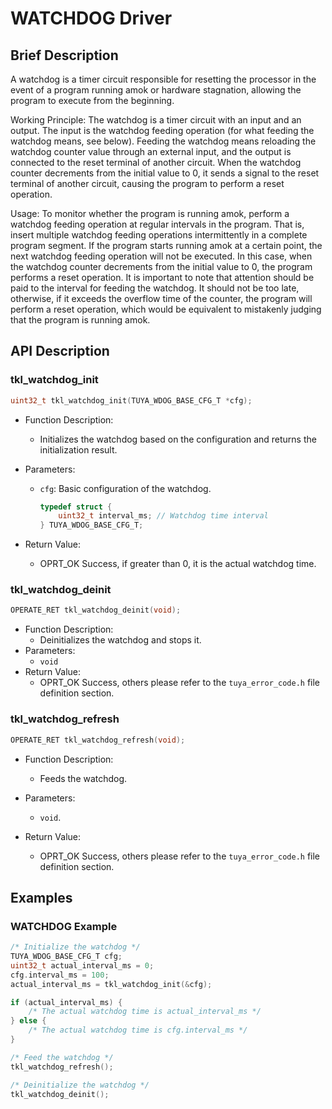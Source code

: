 # WATCHDOG Driver

## Brief Description

A watchdog is a timer circuit responsible for resetting the processor in the event of a program running amok or hardware stagnation, allowing the program to execute from the beginning.

Working Principle: The watchdog is a timer circuit with an input and an output. The input is the watchdog feeding operation (for what feeding the watchdog means, see below). Feeding the watchdog means reloading the watchdog counter value through an external input, and the output is connected to the reset terminal of another circuit. When the watchdog counter decrements from the initial value to 0, it sends a signal to the reset terminal of another circuit, causing the program to perform a reset operation.

Usage: To monitor whether the program is running amok, perform a watchdog feeding operation at regular intervals in the program. That is, insert multiple watchdog feeding operations intermittently in a complete program segment. If the program starts running amok at a certain point, the next watchdog feeding operation will not be executed. In this case, when the watchdog counter decrements from the initial value to 0, the program performs a reset operation. It is important to note that attention should be paid to the interval for feeding the watchdog. It should not be too late, otherwise, if it exceeds the overflow time of the counter, the program will perform a reset operation, which would be equivalent to mistakenly judging that the program is running amok.

## API Description

### tkl_watchdog_init

```c
uint32_t tkl_watchdog_init(TUYA_WDOG_BASE_CFG_T *cfg);
```

- Function Description:

  - Initializes the watchdog based on the configuration and returns the initialization result.

- Parameters:

  - `cfg`: Basic configuration of the watchdog.

    ```c
    typedef struct {
        uint32_t interval_ms; // Watchdog time interval
    } TUYA_WDOG_BASE_CFG_T;
    ```

- Return Value:

  - OPRT_OK Success, if greater than 0, it is the actual watchdog time.

### tkl_watchdog_deinit

```c
OPERATE_RET tkl_watchdog_deinit(void);
```

- Function Description:
  - Deinitializes the watchdog and stops it.
- Parameters:
  - `void`
- Return Value:
  - OPRT_OK Success, others please refer to the `tuya_error_code.h` file definition section.

### tkl_watchdog_refresh

```c
OPERATE_RET tkl_watchdog_refresh(void);
```

- Function Description:

  - Feeds the watchdog.

- Parameters:

  - `void`.

- Return Value:

  - OPRT_OK Success, others please refer to the `tuya_error_code.h` file definition section.

## Examples

### WATCHDOG Example

```c
/* Initialize the watchdog */
TUYA_WDOG_BASE_CFG_T cfg;
uint32_t actual_interval_ms = 0;
cfg.interval_ms = 100;
actual_interval_ms = tkl_watchdog_init(&cfg);

if (actual_interval_ms) {
    /* The actual watchdog time is actual_interval_ms */
} else {
    /* The actual watchdog time is cfg.interval_ms */
}

/* Feed the watchdog */
tkl_watchdog_refresh();

/* Deinitialize the watchdog */
tkl_watchdog_deinit();
```
